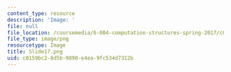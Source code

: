 ```yaml
---
content_type: resource
description: 'Image: '
file: null
file_location: /coursemedia/6-004-computation-structures-spring-2017/c0159bc28d5b9890e4ea9fc534d7312b_Slide17.png
file_type: image/png
resourcetype: Image
title: Slide17.png
uid: c0159bc2-8d5b-9890-e4ea-9fc534d7312b
---
```

